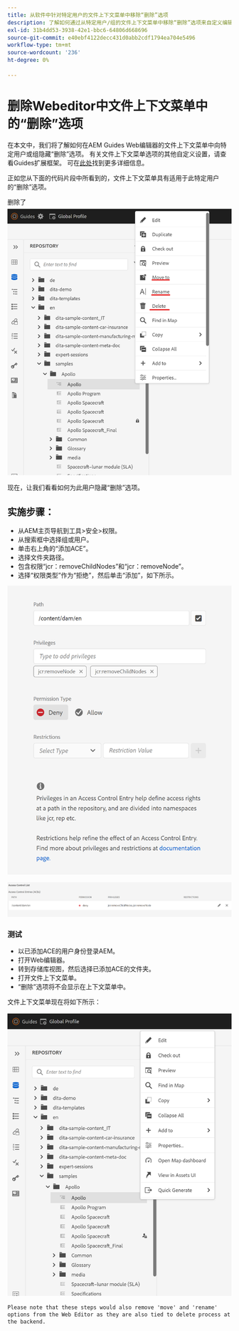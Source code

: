 ```yaml
---
title: 从软件中针对特定用户的文件上下文菜单中移除“删除”选项
description: 了解如何通过从特定用户/组的文件上下文菜单中移除“删除”选项来自定义编辑器
exl-id: 31b4dd53-3938-42e1-bbc6-64806d668696
source-git-commit: e40ebf4122decc431d0abb2cdf1794ea704e5496
workflow-type: tm+mt
source-wordcount: '236'
ht-degree: 0%

---
```


# 删除Webeditor中文件上下文菜单中的“删除”选项

在本文中，我们将了解如何在AEM Guides Web编辑器的文件上下文菜单中向特定用户或组隐藏“删除”选项。 有关文件上下文菜单选项的其他自定义设置，请查看Guides扩展框架。 可在[此处](https://github.com/adobe/guides-extension/tree/main)找到更多详细信息。

正如您从下面的代码片段中所看到的，文件上下文菜单具有适用于此特定用户的“删除”选项。

删除了![File contextmenu](../../../assets/authoring/file-contextmenu-Delete.png)

现在，让我们看看如何为此用户隐藏“删除”选项。

## 实施步骤：

- 从AEM主页导航到工具>安全>权限。
- 从搜索框中选择组或用户。
- 单击右上角的“添加ACE”。
- 选择文件夹路径。
- 包含权限“jcr：removeChildNodes”和“jcr：removeNode”。
- 选择“权限类型”作为“拒绝”，然后单击“添加”，如下所示。

![用户权限拒绝ACE](../../../assets/authoring/permission-ACE-Delete.png)

![权限中的访问控制列表](../../../assets/authoring/delete-acl.png)

### 测试

- 以已添加ACE的用户身份登录AEM。
- 打开Web编辑器。
- 转到存储库视图，然后选择已添加ACE的文件夹。
- 打开文件上下文菜单。
- “删除”选项将不会显示在上下文菜单中。

文件上下文菜单现在将如下所示：

![File contextmenu，不删除](../../../assets/authoring/file-contextmenu-Delete-removed.png)

```
Please note that these steps would also remove 'move' and 'rename' options from the Web Editor as they are also tied to delete process at the backend.
```
